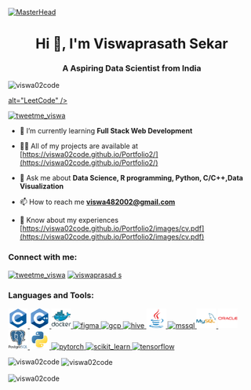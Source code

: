 [![MasterHead](https://media.licdn.com/dms/image/C4D12AQESj72-s5gEKg/article-cover_image-shrink_720_1280/0/1626753867110?e=2147483647&v=beta&t=JOALVxWjySgR37iCdRMhNGmpCyYYDXlPdWk212JXdII)](https://rishavchanda.io)
<h1 align="center">Hi 👋, I'm Viswaprasath Sekar</h1>
<h3 align="center">A Aspiring Data Scientist from India</h3>

<p align="left"> <img src="https://komarev.com/ghpvc/?username=viswa02code&label=Profile%20views&color=0e75b6&style=flat" alt="viswa02code" /> </p>

<p align="left"> <a href="(https://leetcode.com/u/Viswa02code/)" target="blank"> alt="LeetCode" /></a> </p>
<p align="left"> <a href="https://twitter.com/tweetme_viswa" target="blank"><img src="https://img.shields.io/twitter/follow/tweetme_viswa?logo=twitter&style=for-the-badge" alt="tweetme_viswa" /></a> </p>

- 🌱 I’m currently learning **Full Stack Web Development**

- 👨‍💻 All of my projects are available at [https://viswa02code.github.io/Portfolio2/](https://viswa02code.github.io/Portfolio2/)

- 💬 Ask me about **Data Science, R programming, Python, C/C++,Data Visualization**

- 📫 How to reach me **viswa482002@gmail.com**

- 📄 Know about my experiences [https://viswa02code.github.io/Portfolio2/images/cv.pdf](https://viswa02code.github.io/Portfolio2/images/cv.pdf)

<h3 align="left">Connect with me:</h3>
<p align="left">
<a href="https://twitter.com/tweetme_viswa" target="blank"><img align="center" src="https://raw.githubusercontent.com/rahuldkjain/github-profile-readme-generator/master/src/images/icons/Social/twitter.svg" alt="tweetme_viswa" height="30" width="40" /></a>
<a href="https://linkedin.com/in/viswaprasad s" target="blank"><img align="center" src="https://raw.githubusercontent.com/rahuldkjain/github-profile-readme-generator/master/src/images/icons/Social/linked-in-alt.svg" alt="viswaprasad s" height="30" width="40" /></a>
</p>

<h3 align="left">Languages and Tools:</h3>
<p align="left"> <a href="https://www.cprogramming.com/" target="_blank" rel="noreferrer"> <img src="https://raw.githubusercontent.com/devicons/devicon/master/icons/c/c-original.svg" alt="c" width="40" height="40"/> </a> <a href="https://www.w3schools.com/cpp/" target="_blank" rel="noreferrer"> <img src="https://raw.githubusercontent.com/devicons/devicon/master/icons/cplusplus/cplusplus-original.svg" alt="cplusplus" width="40" height="40"/> </a> <a href="https://www.docker.com/" target="_blank" rel="noreferrer"> <img src="https://raw.githubusercontent.com/devicons/devicon/master/icons/docker/docker-original-wordmark.svg" alt="docker" width="40" height="40"/> </a> <a href="https://www.figma.com/" target="_blank" rel="noreferrer"> <img src="https://www.vectorlogo.zone/logos/figma/figma-icon.svg" alt="figma" width="40" height="40"/> </a> <a href="https://cloud.google.com" target="_blank" rel="noreferrer"> <img src="https://www.vectorlogo.zone/logos/google_cloud/google_cloud-icon.svg" alt="gcp" width="40" height="40"/> </a> <a href="https://hive.apache.org/" target="_blank" rel="noreferrer"> <img src="https://www.vectorlogo.zone/logos/apache_hive/apache_hive-icon.svg" alt="hive" width="40" height="40"/> </a> <a href="https://www.java.com" target="_blank" rel="noreferrer"> <img src="https://raw.githubusercontent.com/devicons/devicon/master/icons/java/java-original.svg" alt="java" width="40" height="40"/> </a> <a href="https://www.microsoft.com/en-us/sql-server" target="_blank" rel="noreferrer"> <img src="https://www.svgrepo.com/show/303229/microsoft-sql-server-logo.svg" alt="mssql" width="40" height="40"/> </a> <a href="https://www.mysql.com/" target="_blank" rel="noreferrer"> <img src="https://raw.githubusercontent.com/devicons/devicon/master/icons/mysql/mysql-original-wordmark.svg" alt="mysql" width="40" height="40"/> </a> <a href="https://www.oracle.com/" target="_blank" rel="noreferrer"> <img src="https://raw.githubusercontent.com/devicons/devicon/master/icons/oracle/oracle-original.svg" alt="oracle" width="40" height="40"/> </a> <a href="https://www.postgresql.org" target="_blank" rel="noreferrer"> <img src="https://raw.githubusercontent.com/devicons/devicon/master/icons/postgresql/postgresql-original-wordmark.svg" alt="postgresql" width="40" height="40"/> </a> <a href="https://www.python.org" target="_blank" rel="noreferrer"> <img src="https://raw.githubusercontent.com/devicons/devicon/master/icons/python/python-original.svg" alt="python" width="40" height="40"/> </a> <a href="https://pytorch.org/" target="_blank" rel="noreferrer"> <img src="https://www.vectorlogo.zone/logos/pytsorch/pytorch-icon.svg" alt="pytorch" width="40" height="40"/> </a> <a href="https://scikit-learn.org/" target="_blank" rel="noreferrer"> <img src="https://upload.wikimedia.org/wikipedia/commons/0/05/Scikit_learn_logo_small.svg" alt="scikit_learn" width="40" height="40"/> </a> <a href="https://www.tensorflow.org" target="_blank" rel="noreferrer"> <img src="https://www.vectorlogo.zone/logos/tensorflow/tensorflow-icon.svg" alt="tensorflow" width="40" height="40"/> </a> </p>

<p><img align="left" src="https://github-readme-stats.vercel.app/api/top-langs?username=viswa02code&show_icons=true&locale=en&layout=compact" alt="viswa02code" /></p>

<p>&nbsp;<img align="center" src="https://github-readme-stats.vercel.app/api?username=viswa02code&show_icons=true&locale=en" alt="viswa02code" /></p>

<p><img align="center" src="https://github-readme-streak-stats.herokuapp.com/?user=viswa02code&" alt="viswa02code" /></p>
